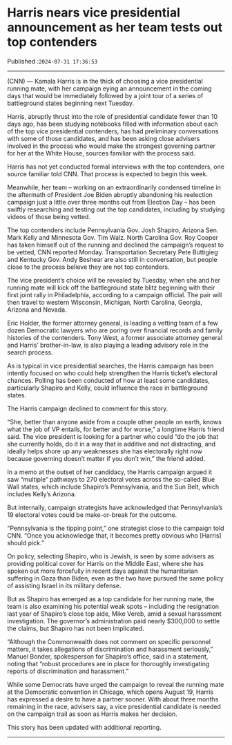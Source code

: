 # Harris nears vice presidential announcement as her team tests out top contenders

Published :`2024-07-31 17:36:53`

---

(CNN) — Kamala Harris is in the thick of choosing a vice presidential running mate, with her campaign eying an announcement in the coming days that would be immediately followed by a joint tour of a series of battleground states beginning next Tuesday.

Harris, abruptly thrust into the role of presidential candidate fewer than 10 days ago, has been studying notebooks filled with information about each of the top vice presidential contenders, has had preliminary conversations with some of those candidates, and has been asking close advisers involved in the process who would make the strongest governing partner for her at the White House, sources familiar with the process said.

Harris has not yet conducted formal interviews with the top contenders, one source familiar told CNN. That process is expected to begin this week.

Meanwhile, her team – working on an extraordinarily condensed timeline in the aftermath of President Joe Biden abruptly abandoning his reelection campaign just a little over three months out from Election Day – has been swiftly researching and testing out the top candidates, including by studying videos of those being vetted.

The top contenders include Pennsylvania Gov. Josh Shapiro, Arizona Sen. Mark Kelly and Minnesota Gov. Tim Walz. North Carolina Gov. Roy Cooper has taken himself out of the running and declined the campaign’s request to be vetted, CNN reported Monday. Transportation Secretary Pete Buttigieg and Kentucky Gov. Andy Beshear are also still in conversation, but people close to the process believe they are not top contenders.

The vice president’s choice will be revealed by Tuesday, when she and her running mate will kick off the battleground state blitz beginning with their first joint rally in Philadelphia, according to a campaign official. The pair will then travel to western Wisconsin, Michigan, North Carolina, Georgia, Arizona and Nevada.

Eric Holder, the former attorney general, is leading a vetting team of a few dozen Democratic lawyers who are poring over financial records and family histories of the contenders. Tony West, a former associate attorney general and Harris’ brother-in-law, is also playing a leading advisory role in the search process.

As is typical in vice presidential searches, the Harris campaign has been intently focused on who could help strengthen the Harris ticket’s electoral chances. Polling has been conducted of how at least some candidates, particularly Shapiro and Kelly, could influence the race in battleground states.

The Harris campaign declined to comment for this story.

“She, better than anyone aside from a couple other people on earth, knows what the job of VP entails, for better and for worse,” a longtime Harris friend said. The vice president is looking for a partner who could “do the job that she currently holds, do it in a way that is additive and not distracting, and ideally helps shore up any weaknesses she has electorally right now because governing doesn’t matter if you don’t win,” the friend added.

In a memo at the outset of her candidacy, the Harris campaign argued it saw “multiple” pathways to 270 electoral votes across the so-called Blue Wall states, which include Shapiro’s Pennsylvania, and the Sun Belt, which includes Kelly’s Arizona.

But internally, campaign strategists have acknowledged that Pennsylvania’s 19 electoral votes could be make-or-break for the outcome.

“Pennsylvania is the tipping point,” one strategist close to the campaign told CNN. “Once you acknowledge that, it becomes pretty obvious who [Harris] should pick.”

On policy, selecting Shapiro, who is Jewish, is seen by some advisers as providing political cover for Harris on the Middle East, where she has spoken out more forcefully in recent days against the humanitarian suffering in Gaza than Biden, even as the two have pursued the same policy of assisting Israel in its military defense.

But as Shapiro has emerged as a top candidate for her running mate, the team is also examining his potential weak spots – including the resignation last year of Shapiro’s close top aide, Mike Vereb, amid a sexual harassment investigation. The governor’s administration paid nearly $300,000 to settle the claims, but Shapiro has not been implicated.

“Although the Commonwealth does not comment on specific personnel matters, it takes allegations of discrimination and harassment seriously,” Manuel Bonder, spokesperson for Shapiro’s office, said in a statement, noting that “robust procedures are in place for thoroughly investigating reports of discrimination and harassment.”

While some Democrats have urged the campaign to reveal the running mate at the Democratic convention in Chicago, which opens August 19, Harris has expressed a desire to have a partner sooner. With about three months remaining in the race, advisers say, a vice presidential candidate is needed on the campaign trail as soon as Harris makes her decision.

This story has been updated with additional reporting.

---

